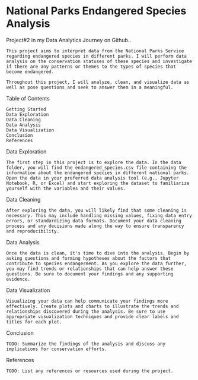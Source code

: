 # National Parks Endangered Species Analysis
Project#2 in my Data Analytics Journey on Github..

    This project aims to interpret data from the National Parks Service regarding endangered species in different parks. I will perform data analysis on the conservation statuses of these species and investigate if there are any patterns or themes to the types of species that become endangered.

    Throughout this project, I will analyze, clean, and visualize data as well as pose questions and seek to answer them in a meaningful.

Table of Contents

    Getting Started
    Data Exploration
    Data Cleaning
    Data Analysis
    Data Visualization
    Conclusion
    References

Data Exploration

    The first step in this project is to explore the data. In the data folder, you will find the endangered_species.csv file containing the information about the endangered species in different national parks. Open the data in your preferred data analysis tool (e.g., Jupyter Notebook, R, or Excel) and start exploring the dataset to familiarize yourself with the variables and their values.

Data Cleaning

    After exploring the data, you will likely find that some cleaning is necessary. This may include handling missing values, fixing data entry errors, or standardizing data formats. Document your data cleaning process and any decisions made along the way to ensure transparency and reproducibility.

Data Analysis

    Once the data is clean, it's time to dive into the analysis. Begin by asking questions and forming hypotheses about the factors that contribute to species endangerment. As you explore the data further, you may find trends or relationships that can help answer these questions. Be sure to document your findings and any supporting evidence.

Data Visualization

    Visualizing your data can help communicate your findings more effectively. Create plots and charts to illustrate the trends and relationships discovered during the analysis. Be sure to use appropriate visualization techniques and provide clear labels and titles for each plot.

Conclusion

    TODO: Summarize the findings of the analysis and discuss any implications for conservation efforts.

References

    TODO: List any references or resources used during the project.


